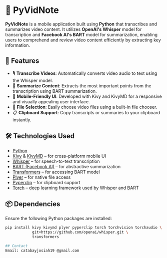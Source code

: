 # 📼 PyVidNote

**PyVidNote** is a mobile application built using **Python** that transcribes and summarizes video content. It utilizes **OpenAI's Whisper** model for transcription and **Facebook AI's BART** model for summarization, enabling users to comprehend and review video content efficiently by extracting key information.

## 🚀 Features

- 🎙️ **Transcribe Videos**: Automatically converts video audio to text using the Whisper model.
- 🧠 **Summarize Content**: Extracts the most important points from the transcription using BART summarization.
- 📱 **Mobile-Friendly UI**: Developed with Kivy and KivyMD for a responsive and visually appealing user interface.
- 📂 **File Selection**: Easily choose video files using a built-in file chooser.
- 📋 **Clipboard Support**: Copy transcripts or summaries to your clipboard instantly.

## 🛠️ Technologies Used

- [Python](https://www.python.org/)
- [Kivy](https://kivy.org/) & [KivyMD](https://github.com/kivymd/KivyMD) – for cross-platform mobile UI
- [Whisper](https://github.com/openai/whisper) – for speech-to-text transcription
- [BART (Facebook AI)](https://huggingface.co/facebook/bart-large-cnn) – for abstractive summarization
- [Transformers](https://huggingface.co/transformers/) – for accessing BART model
- [Plyer](https://github.com/kivy/plyer) – for native file access
- [Pyperclip](https://pypi.org/project/pyperclip/) – for clipboard support
- [Torch](https://pytorch.org/) – deep learning framework used by Whisper and BART

## 📦 Dependencies

Ensure the following Python packages are installed:

```bash
pip install kivy kivymd plyer pyperclip torch torchvision torchaudio \
            git+https://github.com/openai/whisper.git \
            transformers

## Contact
Email: catabayjosiah19 @gmail.com
